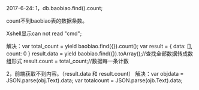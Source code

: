 2017-6-24:
1，db.baobiao.find().count;

count不到baobiao表的数据条数。

Xshell显示can not read "cmd";

解决：var total_count = yield baobiao.find({}).count();
           var result = {
               data: [],
               count: 0
           }
           result.data = yield baobiao.find({}).toArray();//查找全部数据转成数组形式
           result.count = total_count;//数据每一条计数

2，前端获取不到内容。（result.data 和 result.count）
解决：var objdata = JSON.parse(obj.Text).data;
      var totalcount = JSON.parse(ojb.Text).data;

